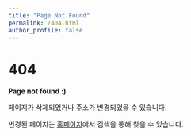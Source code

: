 ```yaml
---
title: "Page Not Found"
permalink: /404.html
author_profile: false
---
```


<h1>404</h1>
<p><strong>Page not found :)</strong></p>
<p>페이지가 삭제되었거나 주소가 변경되었을 수 있습니다.</p>
<p>변경된 페이지는 <a href="https://y2336789.github.io">홈페이지</a>에서 검색을 통해 찾을 수 있습니다.</p>